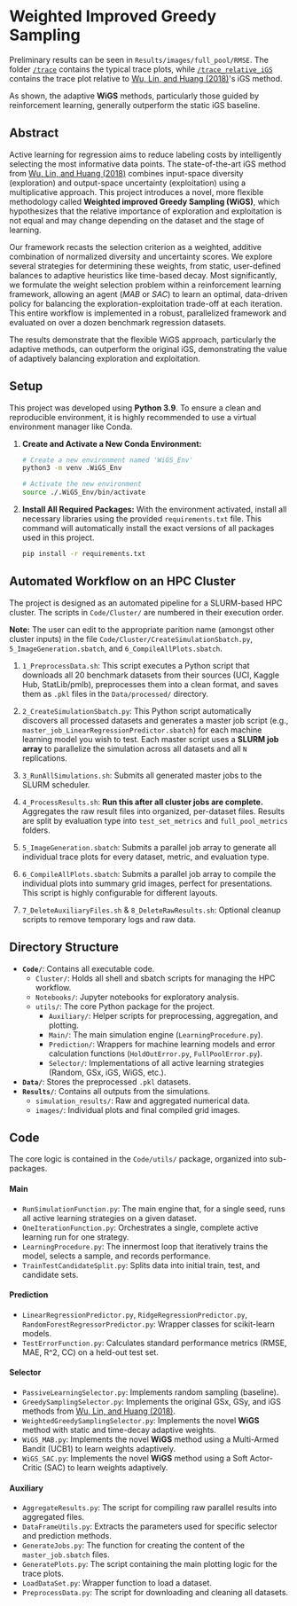 # Weighted Improved Greedy Sampling

Preliminary results can be seen in `Results/images/full_pool/RMSE`. The folder [`/trace`](https://github.com/thatswhatsimonsaid/WeightedGreedySampling/tree/main/Results/images/full_pool/RMSE/trace/trace) contains the typical trace plots, while [`/trace_relative_iGS`](https://github.com/thatswhatsimonsaid/WeightedGreedySampling/tree/main/Results/images/full_pool/RMSE/trace_relative_iGS/trace) contains the trace plot relative to [Wu, Lin, and Huang (2018)](https://www.sciencedirect.com/science/article/abs/pii/S0020025518307680)'s iGS method.

As shown, the adaptive **WiGS** methods, particularly those guided by reinforcement learning, generally outperform the static iGS baseline.

## Abstract

Active learning for regression aims to reduce labeling costs by intelligently selecting the most informative data points. The state-of-the-art iGS method from [Wu, Lin, and Huang (2018)](https://www.sciencedirect.com/science/article/abs/pii/S0020025518307680) combines input-space diversity (exploration) and output-space uncertainty (exploitation) using a multiplicative approach. This project introduces a novel, more flexible methodology called **Weighted improved Greedy Sampling (WiGS)**, which hypothesizes that the relative importance of exploration and exploitation is not equal and may change depending on the dataset and the stage of learning.

Our framework recasts the selection criterion as a weighted, additive combination of normalized diversity and uncertainty scores. We explore several strategies for determining these weights, from static, user-defined balances to adaptive heuristics like time-based decay. Most significantly, we formulate the weight selection problem within a reinforcement learning framework, allowing an agent (*MAB* or *SAC*) to learn an optimal, data-driven policy for balancing the exploration-exploitation trade-off at each iteration. This entire workflow is implemented in a robust, parallelized framework and evaluated on over a dozen benchmark regression datasets. 

The results demonstrate that the flexible WiGS approach, particularly the adaptive methods, can outperform the original iGS, demonstrating the value of adaptively balancing exploration and exploitation.

## Setup

This project was developed using **Python 3.9**. To ensure a clean and reproducible environment, it is highly recommended to use a virtual environment manager like Conda.

1.  **Create and Activate a New Conda Environment:**
    ```bash
    # Create a new environment named 'WiGS_Env'
    python3 -m venv .WiGS_Env

    # Activate the new environment
    source ./.WiGS_Env/bin/activate
    ```

2.  **Install All Required Packages:**
    With the environment activated, install all necessary libraries using the provided `requirements.txt` file. This command will automatically install the exact versions of all packages used in this project.
    ```bash
    pip install -r requirements.txt
    ```
## Automated Workflow on an HPC Cluster

The project is designed as an automated pipeline for a SLURM-based HPC cluster. The scripts in `Code/Cluster/` are numbered in their execution order.

**Note:** The user can edit to the appropriate parition name (amongst other cluster inputs) in the file `Code/Cluster/CreateSimulationSbatch.py`, `5_ImageGeneration.sbatch`, and `6_CompileAllPlots.sbatch`.


1.  `1_PreprocessData.sh`: This script executes a Python script that downloads all 20 benchmark datasets from their sources (UCI, Kaggle Hub, StatLib/pmlb), preprocesses them into a clean format, and saves them as `.pkl` files in the `Data/processed/` directory. 

2.  `2_CreateSimulationSbatch.py`: This Python script automatically discovers all processed datasets and generates a master job script (e.g., `master_job_LinearRegressionPredictor.sbatch`) for each machine learning model you wish to test. Each master script uses a **SLURM job array** to parallelize the simulation across all datasets and all `N` replications. 

3.  `3_RunAllSimulations.sh`: Submits all generated master jobs to the SLURM scheduler.

4.  `4_ProcessResults.sh`: **Run this after all cluster jobs are complete.** Aggregates the raw result files into organized, per-dataset files. Results are split by evaluation type into `test_set_metrics` and `full_pool_metrics` folders.

5.  `5_ImageGeneration.sbatch`: Submits a parallel job array to generate all individual trace plots for every dataset, metric, and evaluation type. 

6.  `6_CompileAllPlots.sbatch`: Submits a parallel job array to compile the individual plots into summary grid images, perfect for presentations. This script is highly configurable for different layouts.

7.  `7_DeleteAuxiliaryFiles.sh` & `8_DeleteRawResults.sh`: Optional cleanup scripts to remove temporary logs and raw data.

## Directory Structure

* **`Code/`**: Contains all executable code.
    * `Cluster/`: Holds all shell and sbatch scripts for managing the HPC workflow.
    * `Notebooks/`: Jupyter notebooks for exploratory analysis.
    * `utils/`: The core Python package for the project.
        * `Auxiliary/`: Helper scripts for preprocessing, aggregation, and plotting.
        * `Main/`: The main simulation engine (`LearningProcedure.py`).
        * `Prediction/`: Wrappers for machine learning models and error calculation functions (`HoldOutError.py`, `FullPoolError.py`).
        * `Selector/`: Implementations of all active learning strategies (Random, GSx, iGS, WiGS, etc.).
* **`Data/`**: Stores the preprocessed `.pkl` datasets.
* **`Results/`**: Contains all outputs from the simulations.
    * `simulation_results/`: Raw and aggregated numerical data.
    * `images/`: Individual plots and final compiled grid images.

## Code

The core logic is contained in the `Code/utils/` package, organized into sub-packages.

#### Main
* `RunSimulationFunction.py`: The main engine that, for a single seed, runs all active learning strategies on a given dataset.
* `OneIterationFunction.py`: Orchestrates a single, complete active learning run for one strategy.
* `LearningProcedure.py`: The innermost loop that iteratively trains the model, selects a sample, and records performance.
* `TrainTestCandidateSplit.py`: Splits data into initial train, test, and candidate sets.

#### Prediction
* `LinearRegressionPredictor.py`, `RidgeRegressionPredictor.py`, `RandomForestRegressorPredictor.py`: Wrapper classes for scikit-learn models.
* `TestErrorFunction.py`: Calculates standard performance metrics (RMSE, MAE, R^2, CC) on a held-out test set.

#### Selector
* `PassiveLearningSelector.py`: Implements random sampling (baseline).
* `GreedySamplingSelector.py`: Implements the original GSx, GSy, and iGS methods from [Wu, Lin, and Huang (2018)](https://www.sciencedirect.com/science/article/abs/pii/S0020025518307680).
* `WeightedGreedySamplingSelector.py`: Implements the novel **WiGS** method with static and time-decay adaptive weights.
* `WiGS_MAB.py`: Implements the novel **WiGS** method using a Multi-Armed Bandit (UCB1) to learn weights adaptively.
* `WiGS_SAC.py`: Implements the novel **WiGS** method using a Soft Actor-Critic (SAC) to learn weights adaptively.

#### Auxiliary
* `AggregateResults.py`: The script for compiling raw parallel results into aggregated files.
* `DataFrameUtils.py`: Extracts the parameters used for specific selector and prediction methods.
* `GenerateJobs.py`: The function for creating the content of the `master_job.sbatch` files.
* `GeneratePlots.py`: The script containing the main plotting logic for the trace plots.
* `LoadDataSet.py`: Wrapper function to load a dataset.
* `PreprocessData.py`: The script for downloading and cleaning all datasets.
